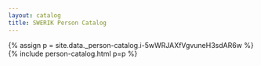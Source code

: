 ```yaml
---
layout: catalog
title: SWERIK Person Catalog
---
```

{% assign p = site.data._person-catalog.i-5wWRJAXfVgvuneH3sdAR6w %}
{% include person-catalog.html p=p %}

